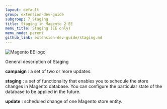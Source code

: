 ```yaml
---
layout: default
group: extension-dev-guide
subgroup: 7_Staging
title: Staging in Magento 2 EE
menu_title: Staging (EE only)
menu_node: parent
github_link: extension-dev-guide/staging.md
---
```


![Magento EE logo]({{site.baseurl}}common/images/ee-only_large.png)

General description of Staging

**campaign**
: a set of two or more updates.

**staging**
: a set of functionality that enables you to schedule the store changes in Magento database. You can configure the particular state of the database to be applied in the future.

**update**
: scheduled change of one Magento store entity.